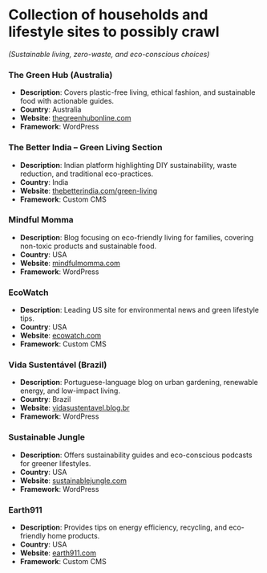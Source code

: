 # Collection of households and lifestyle sites to possibly crawl

*(Sustainable living, zero-waste, and eco-conscious choices)*  

### **The Green Hub (Australia)**  
- **Description**: Covers plastic-free living, ethical fashion, and sustainable food with actionable guides.  
- **Country**: Australia  
- **Website**: [thegreenhubonline.com](https://thegreenhubonline.com/)  
- **Framework**: WordPress  

### **The Better India – Green Living Section**  
- **Description**: Indian platform highlighting DIY sustainability, waste reduction, and traditional eco-practices.  
- **Country**: India  
- **Website**: [thebetterindia.com/green-living](https://www.thebetterindia.com/topics/green-living/)  
- **Framework**: Custom CMS  

### **Mindful Momma**  
- **Description**: Blog focusing on eco-friendly living for families, covering non-toxic products and sustainable food.  
- **Country**: USA  
- **Website**: [mindfulmomma.com](https://mindfulmomma.com/)  
- **Framework**: WordPress  

### **EcoWatch**  
- **Description**: Leading US site for environmental news and green lifestyle tips.  
- **Country**: USA  
- **Website**: [ecowatch.com](https://www.ecowatch.com/)  
- **Framework**: Custom CMS  

### **Vida Sustentável (Brazil)**  
- **Description**: Portuguese-language blog on urban gardening, renewable energy, and low-impact living.  
- **Country**: Brazil  
- **Website**: [vidasustentavel.blog.br](https://vidasustentavel.blog.br/)  
- **Framework**: WordPress  

### **Sustainable Jungle**  
- **Description**: Offers sustainability guides and eco-conscious podcasts for greener lifestyles.  
- **Country**: USA  
- **Website**: [sustainablejungle.com](https://www.sustainablejungle.com/)  
- **Framework**: WordPress  

### **Earth911**  
- **Description**: Provides tips on energy efficiency, recycling, and eco-friendly home products.  
- **Country**: USA  
- **Website**: [earth911.com](https://earth911.com/)  
- **Framework**: Custom CMS  
